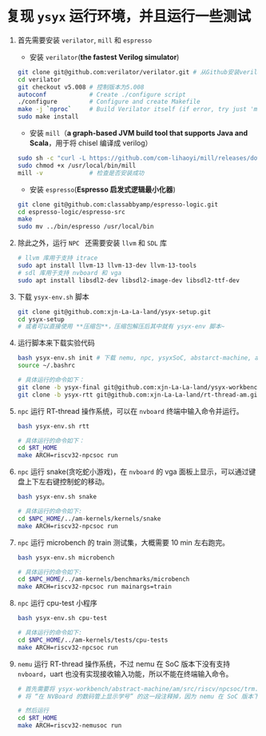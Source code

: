 # 复现 `ysyx` 运行环境，并且运行一些测试



1. 首先需要安装 `verilator`, `mill` 和 `espresso`

   * 安装 `verilator`(**the fastest Verilog simulator**)

   ```bash
   git clone git@github.com:verilator/verilator.git # 从Github安装verilator
   cd verilator
   git checkout v5.008 # 控制版本为5.008
   autoconf            # Create ./configure script
   ./configure         # Configure and create Makefile
   make -j `nproc`     # Build Verilator itself (if error, try just 'make')
   sudo make install
   ```

   * 安装 `mill`（**a graph-based JVM build tool that supports Java and Scala**，用于将 chisel 编译成 verilog）

   ```bash
   sudo sh -c "curl -L https://github.com/com-lihaoyi/mill/releases/download/0.11.10/0.11.10 > /usr/local/bin/mill" # 从 Github 下载 mill
   sudo chmod +x /usr/local/bin/mill
   mill -v             # 检查是否安装成功
   ```

   * 安装 `espresso`(**Espresso 启发式逻辑最小化器**)

   ```bash
   git clone git@github.com:classabbyamp/espresso-logic.git
   cd espresso-logic/espresso-src
   make
   sudo mv ../bin/espresso /usr/local/bin
   ```

2. 除此之外，运行 `NPC ` 还需要安装 `llvm` 和 `SDL` 库

   ```bash
   # llvm 库用于支持 itrace
   sudo apt install llvm-13 llvm-13-dev llvm-13-tools
   # sdl 库用于支持 nvboard 和 vga
   sudo apt install libsdl2-dev libsdl2-image-dev libsdl2-ttf-dev
   ```

3. 下载 `ysyx-env.sh` 脚本

   ```bash
   git clone git@github.com:xjn-La-La-land/ysyx-setup.git
   cd ysyx-setup
   # 或者可以直接使用 **压缩包**，压缩包解压后其中就有 ysyx-env 脚本~
   ```

4. 运行脚本来下载实验代码

    ```bash
    bash ysyx-env.sh init # 下载 nemu, npc, ysyxSoC, abstarct-machine, am-kernels 和 RT-thread
    source ~/.bashrc
    
    # 具体运行的命令如下：
    git clone -b ysyx-final git@github.com:xjn-La-La-land/ysyx-workbench.git # 下载 ysyx-workbench 中的内容
    git clone -b ysyx-rtt git@github.com:xjn-La-La-land/rt-thread-am.git     # 下载 rt-thread 中的内容
    ```

5. `npc` 运行 RT-thread 操作系统，可以在 `nvboard` 终端中输入命令并运行。

   ```bash
   bash ysyx-env.sh rtt
   
   # 具体运行的命令如下：
   cd $RT_HOME
   make ARCH=riscv32-npcsoc run
   ```

6. `npc` 运行 snake(贪吃蛇小游戏)，在 `nvboard` 的 vga 面板上显示，可以通过键盘上下左右键控制蛇的移动。

   ```bash
   bash ysyx-env.sh snake
   
   # 具体运行的命令如下:
   cd $NPC_HOME/../am-kernels/kernels/snake
   make ARCH=riscv32-npcsoc run
   ```

7. `npc` 运行 microbench 的 train 测试集，大概需要 10 min 左右跑完。

   ```bash
   bash ysyx-env.sh microbench
   
   # 具体运行的命令如下:
   cd $NPC_HOME/../am-kernels/benchmarks/microbench
   make ARCH=riscv32-npcsoc run mainargs=train
   ```

8. `npc` 运行 cpu-test 小程序

   ```bash
   bash ysyx-env.sh cpu-test
   
   # 具体运行的命令如下:
   cd $NPC_HOME/../am-kernels/tests/cpu-tests
   make ARCH=riscv32-npcsoc run
   ```

9. `nemu` 运行 RT-thread 操作系统，不过 nemu 在 SoC 版本下没有支持 `nvboard`，uart 也没有实现接收输入功能，所以不能在终端输入命令。

   ```bash
   # 首先需要将 ysyx-workbench/abstract-machine/am/src/riscv/npcsoc/trm.c 中的 welcome_home() 函数修改一下：
   # 将 “在 NVBoard 的数码管上显示学号” 的这一段注释掉，因为 nemu 在 SoC 版本下没有支持 nvboard
   
   # 然后运行
   cd $RT_HOME
   make ARCH=riscv32-nemusoc run
   ```

   
